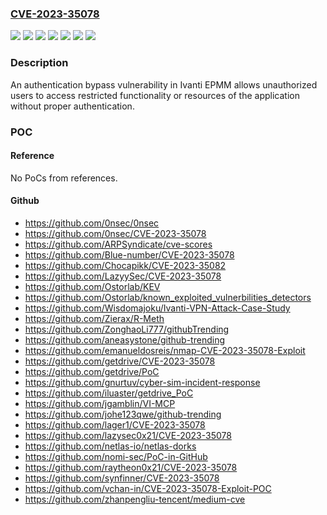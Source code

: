 ### [CVE-2023-35078](https://cve.mitre.org/cgi-bin/cvename.cgi?name=CVE-2023-35078)
![](https://img.shields.io/static/v1?label=Product&message=Endpoint%20Manager%20Mobile&color=blue)
![](https://img.shields.io/static/v1?label=Version&message=&color=brightgreen)
![](https://img.shields.io/static/v1?label=Version&message=0%20&color=brightgreen)
![](https://img.shields.io/static/v1?label=Version&message=11.10.0.1%20&color=brightgreen)
![](https://img.shields.io/static/v1?label=Version&message=11.8.1.0%20&color=brightgreen)
![](https://img.shields.io/static/v1?label=Version&message=11.9.1.0%20&color=brightgreen)
![](https://img.shields.io/static/v1?label=Vulnerability&message=n%2Fa&color=blue)

### Description

An authentication bypass vulnerability in Ivanti EPMM allows unauthorized users to access restricted functionality or resources of the application without proper authentication.

### POC

#### Reference
No PoCs from references.

#### Github
- https://github.com/0nsec/0nsec
- https://github.com/0nsec/CVE-2023-35078
- https://github.com/ARPSyndicate/cve-scores
- https://github.com/Blue-number/CVE-2023-35078
- https://github.com/Chocapikk/CVE-2023-35082
- https://github.com/LazyySec/CVE-2023-35078
- https://github.com/Ostorlab/KEV
- https://github.com/Ostorlab/known_exploited_vulnerbilities_detectors
- https://github.com/Wisdomajoku/Ivanti-VPN-Attack-Case-Study
- https://github.com/Zierax/R-Meth
- https://github.com/ZonghaoLi777/githubTrending
- https://github.com/aneasystone/github-trending
- https://github.com/emanueldosreis/nmap-CVE-2023-35078-Exploit
- https://github.com/getdrive/CVE-2023-35078
- https://github.com/getdrive/PoC
- https://github.com/gnurtuv/cyber-sim-incident-response
- https://github.com/iluaster/getdrive_PoC
- https://github.com/jgamblin/VI-MCP
- https://github.com/johe123qwe/github-trending
- https://github.com/lager1/CVE-2023-35078
- https://github.com/lazysec0x21/CVE-2023-35078
- https://github.com/netlas-io/netlas-dorks
- https://github.com/nomi-sec/PoC-in-GitHub
- https://github.com/raytheon0x21/CVE-2023-35078
- https://github.com/synfinner/CVE-2023-35078
- https://github.com/vchan-in/CVE-2023-35078-Exploit-POC
- https://github.com/zhanpengliu-tencent/medium-cve

